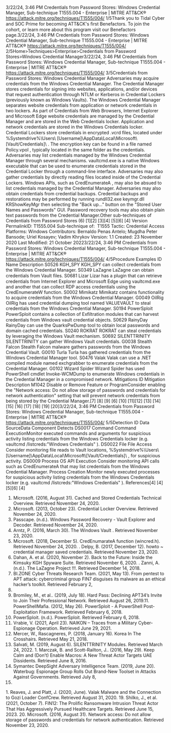3/22/24, 3:46 PM Credentials from Password Stores: Windows Credential Manager, Sub-technique T1555.004 - Enterprise | MITRE ATT&CK®
https://attack.mitre.org/techniques/T1555/004/ 1/5Thank you to Tidal Cyber and SOC Prime for becoming ATT&CK's ﬁrst Benefactors. To join the cohort, or learn more about this program visit our
Benefactors page.3/22/24, 3:46 PM Credentials from Password Stores: Windows Credential Manager, Sub-technique T1555.004 - Enterprise | MITRE ATT&CK®
https://attack.mitre.org/techniques/T1555/004/ 2/5Home>Techniques>Enterprise>Credentials from Password Stores>Windows Credential Manager3/22/24, 3:46 PM Credentials from Password Stores: Windows Credential Manager, Sub-technique T1555.004 - Enterprise | MITRE ATT&CK®
https://attack.mitre.org/techniques/T1555/004/ 3/5Credentials from Password Stores: Windows Credential
Manager
Adversaries may acquire credentials from the Windows Credential Manager. The Credential Manager stores credentials for signing into
websites, applications, and/or devices that request authentication through NTLM or Kerberos in Credential Lockers (previously known as
Windows Vaults).
The Windows Credential Manager separates website credentials from application or network credentials in two lockers. As part of
Credentials from Web Browsers, Internet Explorer and Microsoft Edge website credentials are managed by the Credential Manager and are
stored in the Web Credentials locker. Application and network credentials are stored in the Windows Credentials locker.
Credential Lockers store credentials in encrypted .vcrd ﬁles, located under %Systemdrive%\Users\\
[Username]\AppData\Local\Microsoft\\[Vault/Credentials]\ . The encryption key can be found in a ﬁle named Policy.vpol , typically
located in the same folder as the credentials.
Adversaries may list credentials managed by the Windows Credential Manager through several mechanisms. vaultcmd.exe is a native
Windows executable that can be used to enumerate credentials stored in the Credential Locker through a command-line interface.
Adversaries may also gather credentials by directly reading ﬁles located inside of the Credential Lockers. Windows APIs, such as
CredEnumerateA , may also be absued to list credentials managed by the Credential Manager.
Adversaries may also obtain credentials from credential backups. Credential backups and restorations may be performed by running
rundll32.exe keymgr.dll KRShowKeyMgr then selecting the "Back up..." button on the "Stored User Names and Passwords" GUI.
Password recovery tools may also obtain plain text passwords from the Credential Manager.Other sub-techniques of Credentials from Password Stores (6)
[1][2]
[3][4]
[5][6]
[4]
Version PermalinkID: T1555.004
Sub-technique of:  T1555
 
Tactic: Credential Access
 
Platforms: Windows
Contributors: Bernaldo Penas Antelo; Mugdha Peter Bansode; Uriel Kosayev; Vadim Khrykov
Version: 1.1
Created: 23 November 2020
Last Modiﬁed: 21 October 20223/22/24, 3:46 PM Credentials from Password Stores: Windows Credential Manager, Sub-technique T1555.004 - Enterprise | MITRE ATT&CK®
https://attack.mitre.org/techniques/T1555/004/ 4/5Procedure Examples
ID Name Description
S0526 KGH\_SPY KGH\_SPY can collect credentials from the Windows Credential Manager.
S0349 LaZagne LaZagne can obtain credentials from Vault ﬁles.
S0681 Lizar Lizar has a plugin that can retrieve credentials from Internet Explorer and Microsoft Edge using
vaultcmd.exe and another that can collect RDP access credentials using the CredEnumerateW function.
S0002 Mimikatz Mimikatz contains functionality to acquire credentials from the Windows Credential Manager.
G0049 OilRig OilRig has used credential dumping tool named VALUEVAULT to steal credentials from the Windows
Credential Manager.
S0194 PowerSploit PowerSploit contains a collection of Exﬁltration modules that can harvest credentials from Windows vault
credential objects.
S0629 RainyDay RainyDay can use the QuarksPwDump tool to obtain local passwords and domain cached credentials.
S0240 ROKRAT ROKRAT can steal credentials by leveraging the Windows Vault mechanism.
S0692 SILENTTRINITY SILENTTRINITY can gather Windows Vault credentials.
G0038 Stealth Falcon Stealth Falcon malware gathers passwords from the Windows Credential Vault.
G0010 Turla Turla has gathered credentials from the Windows Credential Manager tool.
S0476 Valak Valak can use a .NET compiled module named exchgrabber to enumerate credentials from the Credential
Manager.
G0102 Wizard Spider Wizard Spider has used PowerShell cmdlet Invoke-WCMDump to enumerate Windows credentials in the
Credential Manager in a compromised network.
Mitigations
ID Mitigation Description
M1042 Disable or Remove
Feature or ProgramConsider enabling the "Network access: Do not allow storage of passwords and credentials for
network authentication" setting that will prevent network credentials from being stored by the
Credential Manager.[7]
[8]
[9]
[6]
[10]
[11][12]
[13]
[14]
[15]
[16]
[17]
[18]
[19]
[20]3/22/24, 3:46 PM Credentials from Password Stores: Windows Credential Manager, Sub-technique T1555.004 - Enterprise | MITRE ATT&CK®
https://attack.mitre.org/techniques/T1555/004/ 5/5Detection
ID Data SourceData Component Detects
DS0017 Command Command
ExecutionMonitor executed commands and arguments for suspicious activity listing credentials from
the Windows Credentials locker (e.g. vaultcmd /listcreds:"Windows Credentials" ).
DS0022 File File Access Consider monitoring ﬁle reads to Vault locations, %Systemdrive%\Users\\
[Username]\AppData\Local\Microsoft\\[Vault/Credentials]\ , for suspicious activity.
DS0009 Process OS API Execution Consider monitoring API calls such as CredEnumerateA that may list credentials from the
Windows Credential Manager.
Process Creation Monitor newly executed processes for suspicious activity listing credentials from the
Windows Credentials locker (e.g. vaultcmd /listcreds:"Windows Credentials" ).
References[4]
[4]
[5][6]
[4]
1. Microsoft. (2016, August 31). Cached and Stored Credentials
Technical Overview. Retrieved November 24, 2020.
2. Microsoft. (2013, October 23). Credential Locker Overview.
Retrieved November 24, 2020.
3. Passcape. (n.d.). Windows Password Recovery - Vault Explorer
and Decoder. Retrieved November 24, 2020.
4. Arntz, P. (2016, March 30). The Windows Vault . Retrieved
November 23, 2020.
5. Microsoft. (2018, December 5). CredEnumarateA function
(wincred.h). Retrieved November 24, 2020.
 . Delpy, B. (2017, December 12). howto ~ credential manager
saved credentials. Retrieved November 23, 2020.
7. Dahan, A. et al. (2020, November 2). Back to the Future: Inside
the Kimsuky KGH Spyware Suite. Retrieved November 6, 2020.
 . Zanni, A. (n.d.). The LaZagne Project !!!. Retrieved December
14, 2018.
9. BI.ZONE Cyber Threats Research Team. (2021, May 13). From
pentest to APT attack: cybercriminal group FIN7 disguises its
malware as an ethical hacker’s toolkit. Retrieved February 2,
2022.
10. Bromiley, M., et al.. (2019, July 18). Hard Pass: Declining
APT34’s Invite to Join Their Professional Network. Retrieved
August 26, 2019.11. PowerShellMaﬁa. (2012, May 26). PowerSploit - A PowerShell
Post-Exploitation Framework. Retrieved February 6, 2018.
12. PowerSploit. (n.d.). PowerSploit. Retrieved February 6, 2018.
13. Vrabie, V. (2021, April 23). NAIKON – Traces from a Military
Cyber-Espionage Operation. Retrieved June 29, 2021.
14. Mercer, W., Rascagneres, P. (2018, January 16). Korea In The
Crosshairs. Retrieved May 21, 2018.
15. Salvati, M. (2019, August 6). SILENTTRINITY Modules.
Retrieved March 24, 2022.
1 . Marczak, B. and Scott-Railton, J.. (2016, May 29). Keep Calm
and (Don’t) Enable Macros: A New Threat Actor Targets UAE
Dissidents. Retrieved June 8, 2016.
17. Symantec DeepSight Adversary Intelligence Team. (2019,
June 20). Waterbug: Espionage Group Rolls Out Brand-New
Toolset in Attacks Against Governments. Retrieved July 8,
2019.
1 . Reaves, J. and Platt, J. (2020, June). Valak Malware and the
Connection to Gozi Loader ConfCrew. Retrieved August 31,
2020.
19. Shilko, J., et al. (2021, October 7). FIN12: The Proliﬁc
Ransomware Intrusion Threat Actor That Has Aggressively
Pursued Healthcare Targets. Retrieved June 15, 2023.
20. Microsoft. (2016, August 31). Network access: Do not allow
storage of passwords and credentials for network
authentication. Retrieved November 23, 2020.